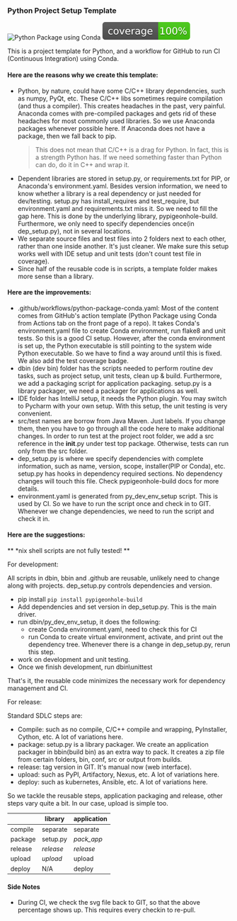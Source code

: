 ### Python Project Setup Template

![Python Package using Conda](https://github.com/psilons/pypigeonhole-simple-utils/workflows/Python%20Package%20using%20Conda/badge.svg)
![Test Coverage](coverage.svg)

This is a project template for Python, and a workflow for GitHub to run 
CI (Continuous Integration) using Conda.

#### Here are the reasons why we create this template:

- Python, by nature, could have some C/C++ library dependencies, such as numpy, 
  PyQt, etc. These C/C++ libs sometimes require compilation (and thus a 
  compiler). This creates headaches in the past, very painful. Anaconda comes
  with pre-compiled packages and gets rid of these headaches for most commonly
  used libraries. So we use Anaconda packages whenever possible here. If 
  Anaconda does not have a package, then we fall back to pip. 
  >This does not mean that C/C++ is a drag for Python. In fact, this is a 
  strength Python has. If we need something faster than Python can do, do it 
  in C++ and wrap it.
- Dependent libraries are stored in setup.py, or requirements.txt for PIP, or 
  Anaconda's environment.yaml. Besides version information, we need to know
  whether a library is a real dependency or just needed for dev/testing. 
  setup.py has install_requires and test_require, but environment.yaml and 
  requirements.txt miss it. So we need to fill the gap here. This is done 
  by the underlying library, pypigeonhole-build. Furthermore, we only need to
  specify dependencies once(in dep_setup.py), not in several locations.
- We separate source files and test files into 2 folders next to each other,
  rather than one inside another. It's just cleaner. We make sure this setup
  works well with IDE setup and unit tests (don't count test file in coverage).
- Since half of the reusable code is in scripts, a template folder makes more
  sense than a library.
  
#### Here are the improvements:

- .github/workflows/python-package-conda.yaml: Most of the content comes from
  GitHub's action template (Python Package using Conda from Actions tab on the
  front page of a repo). It takes Conda's environment.yaml file to create Conda
  environment, run flake8 and unit tests. So this is a good CI setup. However,
  after the conda environment is set up, the Python executable is still pointing
  to the system wide Python executable. So we have to find a way around until 
  this is fixed. We also add the test coverage badge.
- dbin (dev bin) folder has the scripts needed to perform routine dev tasks, 
  such as project setup, unit tests, clean up & build. Furthermore, we add a
  packaging script for application packaging. setup.py is a library packager, 
  we need a packager for applications as well.
- IDE folder has IntelliJ setup, it needs the Python plugin. You may switch
  to Pycharm with your own setup. With this setup, the unit testing is very
  convenient.
- src/test names are borrow from Java Maven. Just labels. If you change them,
  then you have to go through all the code here to make additional changes.
  In order to run test at the project root folder, we add a src reference in
  the __init__.py under test top package. Otherwise, tests can run only from
  the src folder.
- dep_setup.py is where we specify dependencies with complete information, such
  as name, version, scope, installer(PIP or Conda), etc. setup.py has hooks in 
  dependency required sections. No dependency changes will touch this file.
  Check pypigeonhole-build docs for more details.
- environment.yaml is generated from py_dev_env_setup script. This is used by CI. So
  we have to run the script once and check in to GIT. Whenever we change 
  dependencies, we need to run the script and check it in.
  
#### Here are the suggestions:
** *nix shell scripts are not fully tested! **

For development:

All scripts in dbin, bbin and .github are reusable, unlikely need to change
along with projects. dep_setup.py controls dependencies and version.

- pip install ```pip install pypigeonhole-build```
- Add dependencies and set version in dep_setup.py. This is the main driver.
- run dbin/py_dev_env_setup, it does the following:
    - create Conda environment.yaml, need to check this for CI
    - run Conda to create virtual environment, activate, and print out the
      dependency tree. Whenever there is a change in dep_setup.py, rerun
      this step.
- work on development and unit testing. 
- Once we finish development, run dbin\unittest

That's it, the reusable code minimizes the necessary work for dependency 
management and CI. 

For release:

Standard SDLC steps are:

- Compile: such as no compile, C/C++ compile and wrapping, PyInstaller, 
  Cython, etc. A lot of variations here.
- package: setup.py is a library packager. We create an application packager
  in bbin(build bin) as an extra way to pack. It creates a zip file from
  certain folders, bin, conf, src or output from builds.
- release: tag version in GIT. It's manual now (web interface).
- upload: such as PyPI, Artifactory, Nexus, etc. A lot of variations here.
- deploy: such as kubernetes, Ansible, etc. A lot of variations here.

So we tackle the reusable steps, application packaging and release, other 
steps vary quite a bit. In our case, upload is simple too.

|         | library   | application  |
|---------|-----------|--------------|
| compile | separate  | separate     |
| package | setup.py  | *pack_app*   |
| release | *release* | *release*    |
| upload  | *upload*  | upload       |
| deploy  | N/A       | deploy       |


#### Side Notes 

- During CI, we check the svg file back to GIT, so that the above percentage
  shows up. This requires every checkin to re-pull. 
